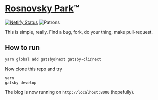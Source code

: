 # [Rosnovsky Park](https://rosnovsky.us)™

[![Netlify Status](https://api.netlify.com/api/v1/badges/43748f50-6cc7-4e65-9356-048408536938/deploy-status)](https://app.netlify.com/sites/rosnovsky/deploys) ![Patrons](https://img.shields.io/liberapay/patrons/rosnovsky.svg?logo=podcasts&color=critical&style=for-the-badge&logoColor=violet&link=https://rosnovsky.us&link=https://liberapay.com/rosnovsky)

This is simple, really. Find a bug, fork, do your thing, make pull-request.

## How to run

```bash
yarn global add gatsby@next gatsby-cli@next
```

Now clone this repo and try

```bash
yarn
gatsby develop
```

The blog is now running on `http://localhost:8000` (hopefully).
